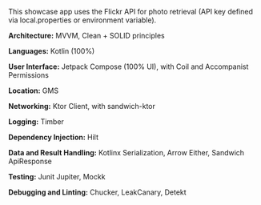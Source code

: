 This showcase app uses the Flickr API for photo retrieval (API key defined via local.properties or environment variable).

**Architecture:**  MVVM, Clean + SOLID principles

**Languages:**  Kotlin (100%)

**User Interface:**  Jetpack Compose (100% UI), with Coil and Accompanist Permissions

**Location:**  GMS

**Networking:**  Ktor Client, with sandwich-ktor

**Logging:**  Timber

**Dependency Injection:**  Hilt

**Data and Result Handling:**  Kotlinx Serialization, Arrow Either, Sandwich ApiResponse

**Testing:**  Junit Jupiter, Mockk

**Debugging and Linting:**  Chucker, LeakCanary, Detekt
